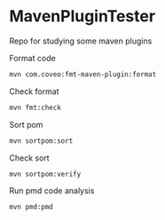 # MavenPluginTester
Repo for studying some maven plugins

Format code
```bash 
mvn com.coveo:fmt-maven-plugin:format
```
Check format
```bash
mvn fmt:check
```
Sort pom
```bash
mvn sortpom:sort
```
Check sort
```bash
mvn sortpom:verify
```
Run pmd code analysis
```bash
mvn pmd:pmd
```